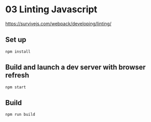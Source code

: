 # 03 Linting Javascript
https://survivejs.com/webpack/developing/linting/

## Set up
`npm install`

## Build and launch a dev server with browser refresh
`npm start`

## Build

`npm run build`
